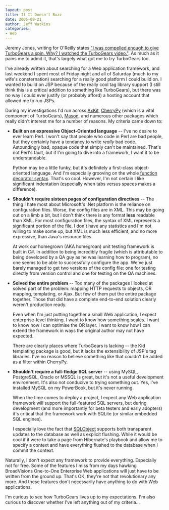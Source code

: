 ```yaml
---
layout: post
title: If It Doesn't Buzz
date: 2005-09-21
author: Jeff Watkins
categories:
- Web
---
```


Jeremy Jones, writing for O'Reilly states ["I was compelled enough to give
TurboGears a spin. Why? I watched the TurboGears
video."](http://www.oreillynet.com/pub/wlg/7869). As much as it pains me to
admit it, that's largely what got me to try TurboGears too.

I've already written about searching for a Web application framework, and
last weekend I spent most of Friday night and all of Saturday (much to my
wife's consternation) searching for a really good platform I could build
on. I wanted to build on JSP because of the really cool tag library support
(I still think this is a critical addition to something like TurboGears),
but there was no way I could ever justify (or probably afford) a hosting
account that allowed me to run JSPs.
<!--more-->
During my investigations I'd run across [AxKit](http://www.axkit.org),
[CherryPy](http://www.cherrypy.org) (which is a vital component of
TurboGears), [Mason](http://www.masonhq.org), and numerous other packages
which really didn't interest me for a number of reasons. My criteria came
down to:

* **Built on an expressive Object-Oriented language** -- I've no desire to ever
    learn Perl. I won't say that people who code in Perl are bad people,
    but they certainly have a tendancy to write *really* bad code.
    Astoundingly bad, opaque code that simply can't be maintained. That's
    not Perl's fault, but if I'm going to dive into a framework, I want it
    to be understandable.

    Python may be a little funky, but it's definitely a first-class
    object-oriented language. And I'm especially grooving on the whole
    [function decorator syntax](http://www.python.org/peps/pep-0318.html).
    That's so cool. However, I'm not certain I like significant indentation
    (especially when tabs versus spaces makes a difference).

* **Shouldn't require sixteen pages of configuration directives** -- The
    thing I hate most about Microsoft's .Net platform is the reliance on
    configuration files. Worse, the config files are in XML. This may be
    going out on a limb a bit, but I don't think there is any format
    **less** readable than XML. For most configuration files, the syntax of
    XML represents a significant portion of the file. I don't have any
    statistics and I'm not willing to make some up, but XML is much less
    efficient, and no more expressive, than Java's resource files.

    At work our homegrown (AKA homegroan) unit testing framework is built
    in C#. In addition to being incredibly fragile (which is attributable
    to being developed by a QA guy as he was learning how to program), no
    one seems to be able to successfully configure the app. We've just
    barely managed to get two versions of the config file: one for testing
    directly from version control and one for testing on the QA machines.

* **Solved the entire problem** -- Too many of the packages I looked at
    solved part of the problem: mapping HTTP requests to objects, OR
    mapping, templating, or Ajax. But few of them put the entire package
    together. Those that did have a complete end-to-end solution clearly
    weren't production ready.

    Even when I'm just putting together a small Web application, I expect
    enterprise-level thinking. I want to know how something scales. I want
    to know how I can optimise the OR layer. I want to know how I can
    extend the framework in ways the original author may not have expected.

    There are clearly places where TurboGears is lacking -- the Kid
    templating package is good, but it lacks the extensibility of JSP's
    tag libraries. I've no reason to believe something like that couldn't
    be added as a filter within CherryPy.

* **Shouldn't require a full-fledge SQL server** -- using MySQL, PostgreSQL,
    Oracle or MSSQL is great, but it's not a useful development
    environment. It's also not conducive to trying something out. Yes, I've
    installed MySQL on my PowerBook, but it's never running.

    When the time comes to deploy a project, I expect any Web application
    framework will support the full-featured SQL servers, but during
    development (and more importantly for beta testers and early adopters)
    it's critical that the framework work with SQLite (or similar embedded
    SQL engines).

    I especially love the fact that [SQLObject](http://www.sqlobject.org/)
    supports both transparent updates to the database as well as explicit
    flushing. While it would be cool if it were to take a page from
    Hibernate's playbook and allow me to specify a context and have
    everything flushed to the database when I commit the context.

Naturally, I don't expect any framework to provide everything. Especially
not for free. Some of the features I miss from my days hawking BroadVisions
One-to-One Enterprise Web applications will just have to be written from
the ground up. That's OK, they're not that revolutionary any more. And
these features don't necessarily have anything to do with Web applications.

I'm curious to see how TurboGears lives up to my expectations. I'm also
curious to discover whether I've left anything out of my criteria...